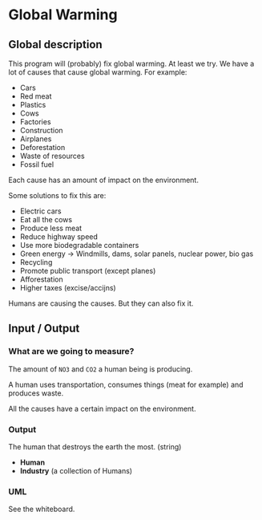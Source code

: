 # Global Warming

## Global description

This program will (probably) fix global warming. At least we try.
We have a lot of causes that cause global warming. For example:

* Cars
* Red meat
* Plastics
* Cows
* Factories
* Construction
* Airplanes
* Deforestation
* Waste of resources
* Fossil fuel

Each cause has an amount of impact on the environment.

Some solutions to fix this are:

* Electric cars
* Eat all the cows
* Produce less meat
* Reduce highway speed
* Use more biodegradable containers
* Green energy -> Windmills, dams, solar panels, nuclear power, bio gas
* Recycling 
* Promote public transport (except planes)
* Afforestation
* Higher taxes (excise/accijns)

Humans are causing the causes. But they can also fix it.

## Input / Output

### What are we going to measure?

The amount of `NO3` and `CO2` a human being is producing.

A human uses transportation, consumes things (meat for example) and produces waste.

All the causes have a certain impact on the environment.

### Output

The human that destroys the earth the most. (string) 

* **Human**
* **Industry** (a collection of Humans)

### UML

See the whiteboard.